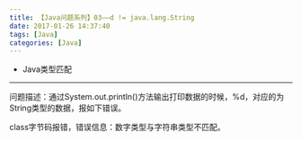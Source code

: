 ```yaml
---
title: 【Java问题系列】03——d != java.lang.String
date: 2017-01-26 14:37:40
tags: [Java]
categories: [Java]
---
```

- Java类型匹配
<!-- more -->

--------------------------------

问题描述：通过System.out.println()方法输出打印数据的时候，%d，对应的为String类型的数据，报如下错误。


class字节码报错，错误信息：数字类型与字符串类型不匹配。

